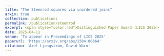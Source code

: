```yaml
---
title: "The Steenrod squares via unordered joins"
arxiv: true
collection: publications
permalink: /publication/steenrod
excerpt: <span style="color:red">Distinguished Paper Award (LICS 2025)<br>Kleene Award (LICS 2025) </span>
date: 2025-04-11
venue: 'To appear in Proceedings of LICS 2025'
paperurl: 'https://arxiv.org/abs/2504.08664'
citation: 'Axel Ljungström, David Wärn'
---
```

